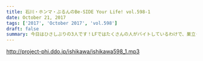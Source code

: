 ```yaml
---
title: 石川・ホンマ・ぶるんのBe-SIDE Your Life! vol.598-1
date: October 21, 2017
tags: ['2017', 'October 2017', 'vol.598']
draft: false
summary: 今日はひさしぶりの3人です！LFではたくさんの人がバイトしているわけで、巣立った人ともその後出会うこともあるんですよね。そして石川さん、誕生日おえでとうございます！MIURA
---
```


http://project-phi.ddo.jp/ishikawa/ishikawa598_1.mp3
